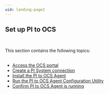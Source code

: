 ```yaml
---
uid: landing-page2
---
```


## Set up PI to OCS
<br>

This section contains the following topics:
<br>
<br>
* [Access the OCS portal](xref:access-ocs-portal)
* [Create a PI System connection](xref:create-pi-to-ocs-connection)
* [Install the PI to OCS Agent](xref:install-pi-to-ocs-agent)
* [Run the PI to OCS Agent Configuration Utility](xref:pi-to-ocs-utility)
* [Confirm PI to OCS Agent is running](xref:confirm-agent-run)


